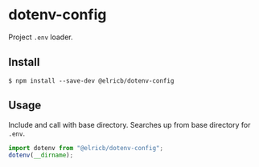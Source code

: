 # dotenv-config

Project `.env` loader.

## Install

```
$ npm install --save-dev @elricb/dotenv-config
```

## Usage

Include and call with base directory.  Searches up from base directory for `.env`.

```js
import dotenv from "@elricb/dotenv-config";
dotenv(__dirname);
```

